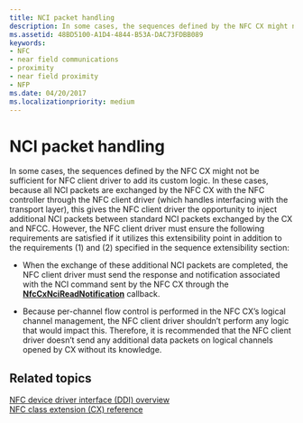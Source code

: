 ```yaml
---
title: NCI packet handling
description: In some cases, the sequences defined by the NFC CX might not be sufficient for NFC client driver to add its custom logic.
ms.assetid: 48BD5100-A1D4-4844-B53A-DAC73FDBB089
keywords:
- NFC
- near field communications
- proximity
- near field proximity
- NFP
ms.date: 04/20/2017
ms.localizationpriority: medium
---
```


# NCI packet handling


In some cases, the sequences defined by the NFC CX might not be sufficient for NFC client driver to add its custom logic. In these cases, because all NCI packets are exchanged by the NFC CX with the NFC controller through the NFC client driver (which handles interfacing with the transport layer), this gives the NFC client driver the opportunity to inject additional NCI packets between standard NCI packets exchanged by the CX and NFCC. However, the NFC client driver must ensure the following requirements are satisfied if it utilizes this extensibility point in addition to the requirements (1) and (2) specified in the sequence extensibility section:

-   When the exchange of these additional NCI packets are completed, the NFC client driver must send the response and notification associated with the NCI command sent by the NFC CX through the [**NfcCxNciReadNotification**](https://docs.microsoft.com/windows-hardware/drivers/ddi/nfccx/nf-nfccx-nfccxncireadnotification) callback.

-   Because per-channel flow control is performed in the NFC CX’s logical channel management, the NFC client driver shouldn’t perform any logic that would impact this. Therefore, it is recommended that the NFC client driver doesn’t send any additional data packets on logical channels opened by CX without its knowledge.

 

 
## Related topics
[NFC device driver interface (DDI) overview](https://docs.microsoft.com/windows-hardware/drivers/ddi/index)  
[NFC class extension (CX) reference](https://docs.microsoft.com/windows-hardware/drivers/ddi/index)  

